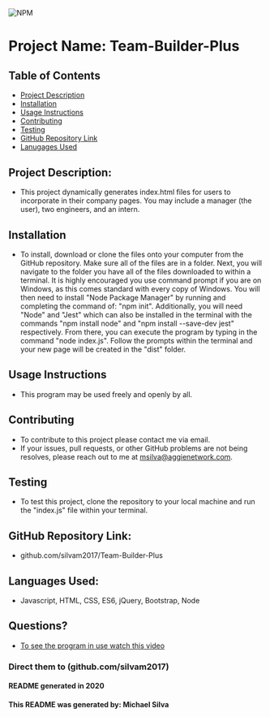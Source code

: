 
## 
  

![NPM](https://img.shields.io/npm/l/inquirer?style=plastic)

# Project Name:  Team-Builder-Plus

## Table of Contents
* [Project Description](#Project%20Description:)   
* [Installation](#Installation)
* [Usage Instructions](#Usage%20Instructions)
* [Contributing](#Contributing)   
* [Testing](#Testing)
* [GitHub Repository Link](#GitHub%20Repository%20Link:)
* [Lanugages Used](#Languages%20Used:)   

## Project Description: 
* This project dynamically generates index.html files for users to incorporate in their company pages. You may include a manager (the user), two engineers, and an intern.

## Installation 
* To install, download or clone the files onto your computer from the GitHub repository. Make sure all of the files are in a folder. Next, you will navigate to the folder you have all of the files downloaded to within a terminal. It is highly encouraged you use command prompt if you are on Windows, as this comes standard with every copy of Windows. You will then need to install "Node Package Manager" by running and completing the command of: "npm init". Additionally, you will need "Node" and "Jest" which can also be installed in the terminal with the commands "npm install node" and "npm install --save-dev jest" respectively.  From there, you can execute the program by typing in the command "node index.js". Follow the prompts within the terminal and your new page will be created in the "dist" folder.

## Usage Instructions 
* This program may be used freely and openly by all.

## Contributing 
* To contribute to this project please contact me via email.
* If your issues, pull requests, or other GitHub problems are not being resolves, please reach out to me at msilva@aggienetwork.com. 

## Testing
* To test this project, clone the repository to your local machine and run the "index.js" file within your terminal.

## GitHub Repository Link:
* github.com/silvam2017/Team-Builder-Plus

## Languages Used:
* Javascript, HTML, CSS, ES6, jQuery, Bootstrap, Node
    
    

## Questions?
* [To see the program in use watch this video](https://youtu.be/iToAuaZCq2Y)
### Direct them to (github.com/silvam2017)



#### README generated in 2020
#### This README was generated by: Michael Silva
      